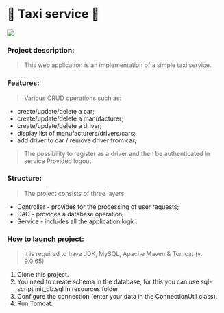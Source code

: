 # 🚕 Taxi service 🚕
![](https://t4.ftcdn.net/jpg/03/14/92/29/360_F_314922983_mdsn0ZPqCSWbuDQBfsV3mjhsGrCyGDas.jpg)

### Project description:
> This web application is an implementation of a simple taxi service.

### Features: 
> Various CRUD operations such as:
* create/update/delete a car;
* create/update/delete a manufacturer;
* create/update/delete a driver;
* display list of manufacturers/drivers/cars;
* add driver to car / remove driver from car;
> The possibility to register as a driver and then be authenticated in service
> Provided logout

### Structure:
> The project consists of three layers:
* Controller - provides for the processing of user requests;
* DAO - provides a database operation;
* Service - includes all the application logic;

### How to launch project:
> It is required to have JDK, MySQL, Apache Maven & Tomcat (v. 9.0.65)
1. Clone this project.
2. You need to create schema in the database, for this you can use sql-script init_db.sql in resources folder.
3. Configure the connection (enter your data in the ConnectionUtil class).
4. Run Tomcat.